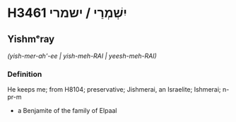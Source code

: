 # H3461 יִשְׁמְרַי / ישמרי

## Yishmᵉray

_(yish-mer-ah'-ee | yish-meh-RAI | yeesh-meh-RAI)_

### Definition

He keeps me; from H8104; preservative; Jishmerai, an Israelite; Ishmerai; n-pr-m

- a Benjamite of the family of Elpaal
